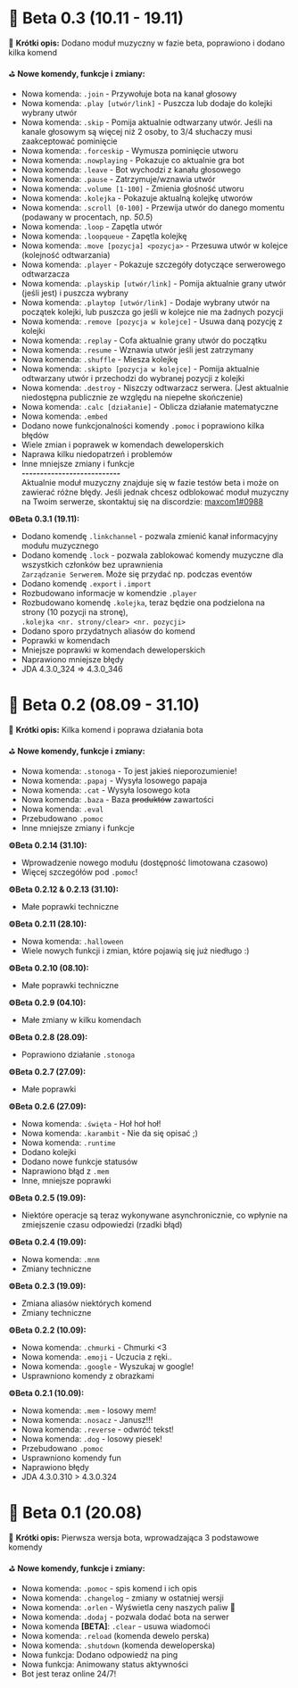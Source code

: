 # 🌚 Beta 0.3 (10.11 - 19.11)
🎯 **Krótki opis:**
Dodano moduł muzyczny w fazie beta, poprawiono i dodano kilka komend

⛳️ **Nowe komendy, funkcje i zmiany:**
 * Nowa komenda: `.join` - Przywołuje bota na kanał głosowy
 * Nowa komenda: `.play [utwór/link]` - Puszcza lub dodaje do kolejki wybrany utwór
 * Nowa komenda: `.skip` - Pomija aktualnie odtwarzany utwór. Jeśli na kanale głosowym są więcej niż 2 osoby, to 3/4 słuchaczy musi zaakceptować pominięcie
 * Nowa komenda: `.forceskip` - Wymusza pominięcie utworu
 * Nowa komenda: `.nowplaying` - Pokazuje co aktualnie gra bot
 * Nowa komenda: `.leave` - Bot wychodzi z kanału głosowego
 * Nowa komenda: `.pause` - Zatrzymuje/wznawia utwór
 * Nowa komenda: `.volume [1-100]` - Zmienia głośność utworu
 * Nowa komenda: `.kolejka` - Pokazuje aktualną kolejkę utworów
 * Nowa komenda: `.scroll [0-100]` - Przewija utwór do danego momentu (podawany w procentach, np. *50.5*)
 * Nowa komenda: `.loop` - Zapętla utwór
 * Nowa komenda: `.loopqueue` - Zapętla kolejkę
 * Nowa komenda: `.move [pozycja] <pozycja>` - Przesuwa utwór w kolejce (kolejność odtwarzania)
 * Nowa komenda: `.player` - Pokazuje szczegóły dotyczące serwerowego odtwarzacza
 * Nowa komenda: `.playskip [utwór/link]` - Pomija aktualnie grany utwór (jeśli jest) i puszcza wybrany
 * Nowa komenda: `.playtop [utwór/link]` - Dodaje wybrany utwór na początek kolejki, lub puszcza go jeśli w kolejce nie ma żadnych pozycji
 * Nowa komenda: `.remove [pozycja w kolejce]` - Usuwa daną pozycję z kolejki
 * Nowa komenda: `.replay` - Cofa aktualnie grany utwór do początku
 * Nowa komenda: `.resume` - Wznawia utwór jeśli jest zatrzymany
 * Nowa komenda: `.shuffle` - Miesza kolejkę
 * Nowa komenda: `.skipto [pozycja w kolejce]` - Pomija aktualnie odtwarzany utwór i przechodzi do wybranej pozycji z kolejki
 * Nowa komenda: `.destroy` - Niszczy odtwarzacz serwera. (Jest aktualnie niedostępna publicznie ze względu na niepełne skończenie)
 * Nowa komenda: `.calc [działanie]` - Oblicza działanie matematyczne
 * Nowa komenda: `.embed`
 * Dodano nowe funkcjonalności komendy `.pomoc` i poprawiono kilka błędów
 * Wiele zmian i poprawek w komendach deweloperskich
 * Naprawa kilku niedopatrzeń i problemów
 * Inne mniejsze zmiany i funkcje  
 **---------------------------**  
 Aktualnie moduł muzyczny znajduje się w fazie testów beta i może on zawierać różne błędy.
 Jeśli jednak chcesz odblokować moduł muzyczny na Twoim serwerze, skontaktuj się na discordzie: [maxcom1#0988](https://discord.com/users/440129212414951425)  
 
 **⚙️Beta 0.3.1 (19.11):**  
 * Dodano komendę `.linkchannel` - pozwala zmienić kanał informacyjny modułu muzycznego
 * Dodano komendę `.lock` - pozwala zablokować komendy muzyczne dla wszystkich członków bez uprawnienia  
`Zarządzanie Serwerem`. Może się przydać np. podczas eventów
 * Dodano komendę `.export` i `.import`
 * Rozbudowano informacje w komendzie `.player`
 * Rozbudowano komendę `.kolejka`, teraz będzie ona podzielona na strony (10 pozycji na stronę),  
`.kolejka <nr. strony/clear> <nr. pozycji>`
 * Dodano sporo przydatnych aliasów do komend
 * Poprawki w komendach
 * Mniejsze poprawki w komendach deweloperskich
 * Naprawiono mniejsze błędy
 * JDA 4.3.0_324 => 4.3.0_346

# 🌚 Beta 0.2 (08.09 - 31.10)
🎯 **Krótki opis:**
Kilka komend i poprawa działania bota

⛳️ **Nowe komendy, funkcje i zmiany:**
 * Nowa komenda: `.stonoga` - To jest jakieś nieporozumienie!
 * Nowa komenda: `.papaj` - Wysyła losowego papaja
 * Nowa komenda: `.cat` - Wysyła losowego kota
 * Nowa komenda: `.baza` - Baza ~~produktów~~ zawartości
 * Nowa komenda: `.eval`
 * Przebudowano `.pomoc`
 * Inne mniejsze zmiany i funkcje  

**⚙️Beta 0.2.14 (31.10):**  
 * Wprowadzenie nowego modułu (dostępność limotowana czasowo)
 * Więcej szczegółów pod `.pomoc`!

**⚙️Beta 0.2.12 & 0.2.13 (31.10):**  
 * Małe poprawki techniczne

**⚙️Beta 0.2.11 (28.10):**  
 * Nowa komenda: `.halloween`
 * Wiele nowych funkcji i zmian, które pojawią się już niedługo :)

**⚙️Beta 0.2.10 (08.10):**  
 * Małe poprawki techniczne

**⚙️Beta 0.2.9 (04.10):**  
 * Małe zmiany w kilku komendach

**⚙️Beta 0.2.8 (28.09):**  
 * Poprawiono działanie `.stonoga`

**⚙️Beta 0.2.7 (27.09):**  
 * Małe poprawki

**⚙️Beta 0.2.6 (27.09):**  
 * Nowa komenda: `.święta` - Hoł hoł hoł!
 * Nowa komenda: `.karambit` - Nie da się opisać ;)
 * Nowa komenda: `.runtime`
 * Dodano kolejki
 * Dodano nowe funkcje statusów
 * Naprawiono błąd z `.mem`
 * Inne, mniejsze poprawki

**⚙️Beta 0.2.5 (19.09):**  
 * Niektóre operacje są teraz wykonywane asynchronicznie, co wpłynie na zmiejszenie czasu odpowiedzi (rzadki błąd)

**⚙️Beta 0.2.4 (19.09):**  
 * Nowa komenda: `.mnm`
 * Zmiany techniczne

**⚙️Beta 0.2.3 (19.09):**  
 * Zmiana aliasów niektórych komend
 * Zmiany techniczne

**⚙️Beta 0.2.2 (10.09):**  
 * Nowa komenda: `.chmurki` - Chmurki <3
 * Nowa komenda: `.emoji` - Uczucia z ręki..
 * Nowa komenda: `.google` - Wyszukaj w google!
 * Usprawniono komendy z obrazkami

**⚙️Beta 0.2.1 (10.09):**  

 * Nowa komenda: `.mem` - losowy mem!
 * Nowa komenda: `.nosacz` - Janusz!!!
 * Nowa komenda: `.reverse` - odwróć tekst!
 * Nowa komenda: `.dog` - losowy piesek!
 * Przebudowano `.pomoc`
 * Usprawniono komendy fun
 * Naprawiono błędy
 * JDA 4.3.0.310 > 4.3.0.324

# 🌚 Beta 0.1 (20.08)
🎯 **Krótki opis:**
Pierwsza wersja bota, wprowadzająca 3 podstawowe komendy

⛳️ **Nowe komendy, funkcje i zmiany:**
 * Nowa komenda: `.pomoc` - spis komend i ich opis
 * Nowa komenda: `.changelog` - zmiany w ostatniej wersji
 * Nowa komenda: `.orlen` - Wyświetla ceny naszych paliw 🍻
 * Nowa komenda: `.dodaj` - pozwala dodać bota na serwer
 * Nowa komenda **[BETA]**: `.clear` - usuwa wiadomoći
 * Nowa komenda: `.reload` (komenda dewelo perska)
 * Nowa komenda: `.shutdown` (komenda deweloperska)
 * Nowa funkcja: Dodano odpowiedź na ping
 * Nowa funkcja: Animowany status aktywności
 * Bot jest teraz online 24/7!
